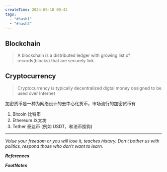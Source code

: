 ```yaml
---
createTime: 2024-09-18 09:42
tags:
  - "#hash1"
  - "#hash2"
---
```


## Blockchain
   
> A blockchain is a distributed ledger with growing list of records(blocks) that are securely link
   
   
## Cryptocurrency
   
> Cryptocurrency is typically decentralized digtal money designed to be used over Internet
 
 加密货币是一种为网络设计的去中心化货币，市场流行的加密货币有
 
 1. Bitcoin 比特币
 2. Ethereum 以太坊
 3. Tether 泰达币 (例如 USDT，和法币挂钩)
   
   
   



---
*Value your freedom or you will lose it, teaches history. Don't bother us with politics, respond those who don't want to learn.*

***References***



***FootNotes***


